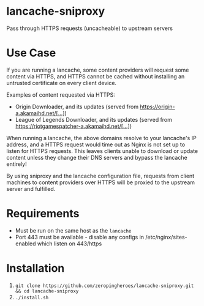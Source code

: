 # lancache-sniproxy

Pass through HTTPS requests (uncacheable) to upstream servers

# Use Case

If you are running a lancache, some content providers will request some content via HTTPS, and HTTPS cannot be cached without installing an untrusted certificate on every client device.

Examples of content requested via HTTPS:

* Origin Downloader, and its updates (served from https://origin-a.akamaihd.net/[...])
* League of Legends Downloader, and its updates (served from https://riotgamespatcher-a.akamaihd.net/[...])

When running a lancache, the above domains resolve to your lancache's IP address, and a HTTPS request would time out as Nginx is not set up to listen for HTTPS requests. This leaves clients unable to download or update content unless they change their DNS servers and bypass the lancache entirely!

By using sniproxy and the lancache configuration file, requests from client machines to content providers over HTTPS will be proxied to the upstream server and fulfilled.

# Requirements

* Must be run on the same host as the `lancache`
* Port 443 must be available - disable any configs in /etc/nginx/sites-enabled which listen on 443/https

# Installation

1. `git clone https://github.com/zeropingheroes/lancache-sniproxy.git && cd lancache-sniproxy`
2. `./install.sh`
